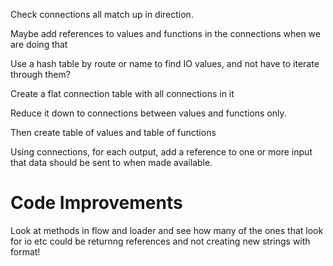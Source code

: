 
Check connections all match up in direction.

Maybe add references to values and functions in the connections when we are doing that

Use a hash table by route or name to find IO values, and not have to iterate through them?

Create a flat connection table with all connections in it

Reduce it down to connections between values and functions only.

Then create table of values and table of functions

Using connections, for each output, add a reference to one or more input that data should be sent to when made available.

Code Improvements
================
Look at methods in flow and loader and see how many of the ones that look for io etc
could be returnng references and not creating new strings with format!